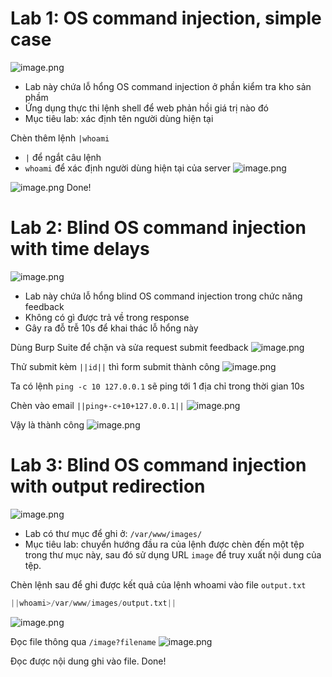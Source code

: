 # Lab 1: OS command injection, simple case
![image.png](https://hackmd.io/_uploads/S1wpcJgma.png)
- Lab này chứa lỗ hổng OS command injection ở phần kiểm tra kho sản phầm
- Ứng dụng thực thi lệnh shell để web phản hồi giá trị nào đó
- Mục tiêu lab: xác định tên người dùng hiện tại

Chèn thêm lệnh `|whoami` 
- `|` để ngắt câu lệnh
- `whoami` để xác định người dùng hiện tại của server
![image.png](https://hackmd.io/_uploads/Bkghu21gma.png)

![image.png](https://hackmd.io/_uploads/HkeyaJg7p.png)
Done!

# Lab 2: Blind OS command injection with time delays
![image.png](https://hackmd.io/_uploads/HkGCNxeXa.png)
- Lab này chứa lỗ hổng blind OS command injection trong chức năng feedback
- Không có gì được trả về trong response
- Gây ra đỗ trễ 10s để khai thác lỗ hổng này

Dùng Burp Suite để chặn và sửa request submit feedback
![image.png](https://hackmd.io/_uploads/HJL2PxxX6.png)

Thử submit kèm `||id||` thì form submit thành công
![image.png](https://hackmd.io/_uploads/SJ1q_elQa.png)

Ta có lệnh `ping -c 10 127.0.0.1` sẽ ping tới 1 địa chỉ trong thời gian 10s

Chèn vào email `||ping+-c+10+127.0.0.1||`
![image.png](https://hackmd.io/_uploads/SkAOFgxXT.png)

Vậy là thành công
![image.png](https://hackmd.io/_uploads/SJP_Ygg76.png)

# Lab 3: Blind OS command injection with output redirection
![image.png](https://hackmd.io/_uploads/HyJSlWxmp.png)
- Lab có thư mục để ghi ở: `/var/www/images/`
- Mục tiêu lab: chuyển hướng đầu ra của lệnh được chèn đến một tệp trong thư mục này, sau đó sử dụng URL `image` để truy xuất nội dung của tệp.

Chèn lệnh sau để ghi được kết quả của lệnh whoami vào file `output.txt`
```sql
||whoami>/var/www/images/output.txt||
```
![image.png](https://hackmd.io/_uploads/SkMsE-emT.png)

Đọc file thông qua `/image?filename`
![image.png](https://hackmd.io/_uploads/Hk8ZrWxXa.png)

Đọc được nội dung ghi vào file. 
Done!
